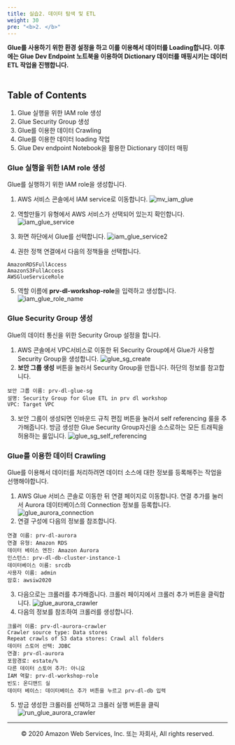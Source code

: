 ```yaml
---
title: 실습2. 데이터 탐색 및 ETL
weight: 30
pre: "<b>2. </b>"
---
```


**Glue를 사용하기 위한 환경 설정을 하고 이를 이용해서 데이터를 Loading합니다. 이후에는 Glue Dev Endpoint 노트북을 이용하여 Dictionary 데이터를 매핑시키는 데이터 ETL 작업을 진행합니다.** <br/><br/>

## Table of Contents

1. Glue 실행을 위한 IAM role 생성
2. Glue Security Group 생성
3. Glue를 이용한 데이터 Crawling
4. Glue를 이용한 데이터 loading 작업
5. Glue Dev endpoint Notebook을 활용한 Dictionary 데이터 매핑

### Glue 실행을 위한 IAM role 생성
Glue를 실행하기 위한 IAM role을 생성합니다.

1. AWS 서비스 콘솔에서 IAM service로 이동합니다.
![mv_iam_glue](/prvdlworkshop/images/mv_iam_glue.png)

2. 역할만들기 유형에서 AWS 서비스가 선택되어 있는지 확인합니다.
![iam_glue_service](/prvdlworkshop/images/iam_glue_service.png)

3. 화면 하단에서 Glue를 선택합니다.
![iam_glue_service2](/prvdlworkshop/images/iam_glue_service2.png)

4. 권한 정책 연결에서 다음의 정책들을 선택합니다.
```
AmazonRDSFullAccess
AmazonS3FullAccess
AWSGlueServiceRole
```

5. 역할 이름에 **prv-dl-workshop-role**을 입력하고 생성합니다.
![iam_glue_role_name](/prvdlworkshop/images/iam_glue_role_name.png)

### Glue Security Group 생성
Glue의 데이터 통신을 위한 Security Group 설정을 합니다.
1. AWS 콘솔에서 VPC서비스로 이동한 뒤 Security Group에서 Glue가 사용할 Security Group을 생성합니다.
![glue_sg_create](/prvdlworkshop/images/glue_sg_create.png)
2. **보안 그룹 생성** 버튼을 눌러서 Security Group을 만듭니다. 하단의 정보를 참고합니다.
```
보안 그룹 이름: prv-dl-glue-sg
설명: Security Group for Glue ETL in prv dl workshop
VPC: Target VPC
```
3. 보안 그룹이 생성되면 인바운드 규칙 편집 버튼을 눌러서 self referencing 룰을 추가해줍니다.
방금 생성한 Glue Security Group자신을 소스로하는 모든 트래픽을 허용하는 룰입니다.
![glue_sg_self_referencing](/prvdlworkshop/images/glue_sg_self_referencing.png)

### Glue를 이용한 데이터 Crawling
Glue를 이용해서 데이터를 처리하려면 데이터 소스에 대한 정보를 등록해주는 작업을 선행해야합니다.
1. AWS Glue 서비스 콘솔로 이동한 뒤 연결 페이지로 이동합니다. 연결 추가를 눌러서 Aurora 데이터베이스의 Connection 정보를 등록합니다.
![glue_aurora_connection](/prvdlworkshop/images/glue_aurora_connection.png)
2. 연결 구성에 다음의 정보를 참조합니다.
```
연결 이름: prv-dl-aurora
연결 유형: Amazon RDS
데이터 베이스 엔진: Amazon Aurora
인스턴스: prv-dl-db-cluster-instance-1
데이터베이스 이름: srcdb
사용자 이름: admin
암호: awsiw2020
```
3. 다음으로는 크롤러를 추가해줍니다. 크롤러 페이지에서 크롤러 추가 버튼을 클릭합니다.
![glue_aurora_crawler](/prvdlworkshop/images/glue_aurora_crawler.png)
4. 다음의 정보를 참조하여 크롤러를 생성합니다.
```
크롤러 이름: prv-dl-aurora-crawler
Crawler source type: Data stores
Repeat crawls of S3 data stores: Crawl all folders
데이터 스토어 선택: JDBC
연결: prv-dl-aurora
포함경로: estate/%
다른 데이터 스토어 추가: 아니요
IAM 역할: prv-dl-workshop-role
빈도: 온디맨드 실
데이터 베이스: 데이터베이스 추가 버튼을 누르고 prv-dl-db 입력
```
5. 방금 생성한 크롤러를 선택하고 크롤러 실행 버튼을 클릭
![run_glue_aurora_crawler](/prvdlworkshop/images/run_glue_aurora_crawler.png)




---
<p align="center">
© 2020 Amazon Web Services, Inc. 또는 자회사, All rights reserved.
</p>
